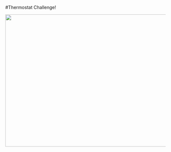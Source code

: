 #Thermostat Challenge!

<img align="right" src="https://image.ibb.co/jphmYH/tjs_readme.jpg" width="617" height="416"/>
